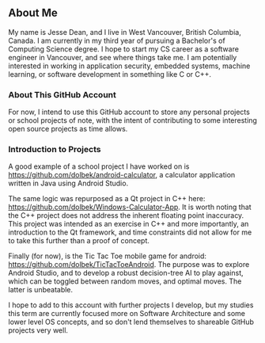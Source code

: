 ## About Me

My name is Jesse Dean, and I live in West Vancouver, British Columbia, Canada. I am currently in my third year of pursuing a Bachelor's of Computing Science degree.
I hope to start my CS career as a software engineer in Vancouver, and see where things take me. I am potentially interested in working in application security,
embedded systems, machine learning, or software development in something like C or C++.

### About This GitHub Account

For now, I intend to use this GitHub account to store any personal projects or school projects of note, with the intent of contributing to some interesting open
source projects as time allows.

### Introduction to Projects

A good example of a school project I have worked on is https://github.com/dolbek/android-calculator, a calculator application written in Java using Android Studio.

The same logic was repurposed as a Qt project in C++ here: https://github.com/dolbek/Windows-Calculator-App. It is worth noting that the C++ project does not address the inherent floating point inaccuracy. This project was intended as an exercise in C++ and more importantly, an introduction to the Qt framework, and time constraints did not allow for me to take this further than a proof of concept.

Finally (for now), is the Tic Tac Toe mobile game for android: https://github.com/dolbek/TicTacToeAndroid. The purpose was to explore Android Studio, and to develop a robust decision-tree AI to play against, which can be toggled between random moves, and optimal moves. The latter is unbeatable.

I hope to add to this account with further projects I develop, but my studies this term are currently focused more on Software Architecture and some lower level OS concepts, and so don't lend themselves to shareable GitHub projects very well. 

